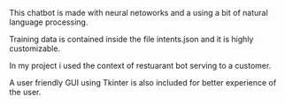 This chatbot is made with neural netoworks and a using a bit of natural language processing.

Training data is contained inside the file intents.json and it is highly customizable.

In my project i used the context of restuarant bot serving to a customer.

A user friendly GUI using Tkinter is also included for better experience of the user.
